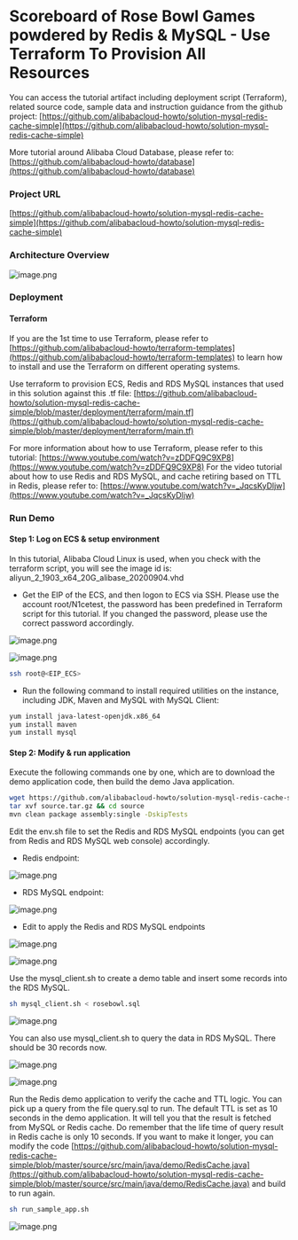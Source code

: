 # Scoreboard of Rose Bowl Games powdered by Redis & MySQL - Use Terraform To Provision All Resources

You can access the tutorial artifact including deployment script (Terraform), related source code, sample data and instruction guidance from the github project:
[https://github.com/alibabacloud-howto/solution-mysql-redis-cache-simple](https://github.com/alibabacloud-howto/solution-mysql-redis-cache-simple)

More tutorial around Alibaba Cloud Database, please refer to:
[https://github.com/alibabacloud-howto/database](https://github.com/alibabacloud-howto/database)


### Project URL
[https://github.com/alibabacloud-howto/solution-mysql-redis-cache-simple](https://github.com/alibabacloud-howto/solution-mysql-redis-cache-simple)


### Architecture Overview
![image.png](https://github.com/alibabacloud-howto/solution-mysql-redis-cache-simple/raw/master/images/archi.png)


### Deployment
#### Terraform

If you are the 1st time to use Terraform, please refer to [https://github.com/alibabacloud-howto/terraform-templates](https://github.com/alibabacloud-howto/terraform-templates) to learn how to install and use the Terraform on different operating systems.

Use terraform to provision ECS, Redis and RDS MySQL instances that used in this solution against this .tf file:
[https://github.com/alibabacloud-howto/solution-mysql-redis-cache-simple/blob/master/deployment/terraform/main.tf](https://github.com/alibabacloud-howto/solution-mysql-redis-cache-simple/blob/master/deployment/terraform/main.tf)


For more information about how to use Terraform, please refer to this tutorial: [https://www.youtube.com/watch?v=zDDFQ9C9XP8](https://www.youtube.com/watch?v=zDDFQ9C9XP8)
For the video tutorial about how to use Redis and RDS MySQL, and cache retiring based on TTL in Redis, please refer to: [https://www.youtube.com/watch?v=_JqcsKyDljw](https://www.youtube.com/watch?v=_JqcsKyDljw)


### Run Demo
#### Step 1: Log on ECS & setup environment
In this tutorial, Alibaba Cloud Linux is used,  when you check with the terraform script, you will see the image id is: aliyun_2_1903_x64_20G_alibase_20200904.vhd

- Get the EIP of the ECS, and then logon to ECS via SSH. Please use the account root/N1cetest, the password has been predefined in Terraform script for this tutorial. If you changed the password, please use the correct password accordingly.

![image.png](https://github.com/alibabacloud-howto/solution-mysql-redis-cache-simple/raw/master/images/step1_1.png)

![image.png](https://github.com/alibabacloud-howto/solution-mysql-redis-cache-simple/raw/master/images/step1_2.png)

```bash
ssh root@<EIP_ECS>
```

- Run the following command to install required utilities on the instance, including JDK, Maven and MySQL with MySQL Client: 

```bash
yum install java-latest-openjdk.x86_64
yum install maven
yum install mysql
```

#### Step 2: Modify & run application
Execute the following commands one by one, which are to download the demo application code, then build the demo Java application.

```bash
wget https://github.com/alibabacloud-howto/solution-mysql-redis-cache-simple/raw/master/source.tar.gz
tar xvf source.tar.gz && cd source
mvn clean package assembly:single -DskipTests
```

Edit the env.sh file to set the Redis and RDS MySQL endpoints (you can get from Redis and RDS MySQL web console) accordingly.

- Redis endpoint:

![image.png](https://github.com/alibabacloud-howto/solution-mysql-redis-cache-simple/raw/master/images/step2_1.png)

- RDS MySQL endpoint:

![image.png](https://github.com/alibabacloud-howto/solution-mysql-redis-cache-simple/raw/master/images/step2_2.png)

- Edit to apply the Redis and RDS MySQL endpoints

![image.png](https://github.com/alibabacloud-howto/solution-mysql-redis-cache-simple/raw/master/images/step2_3.png)

![image.png](https://github.com/alibabacloud-howto/solution-mysql-redis-cache-simple/raw/master/images/step2_4.png)

Use the mysql_client.sh to create a demo table and insert some records into the RDS MySQL.

```bash
sh mysql_client.sh < rosebowl.sql
```

![image.png](https://github.com/alibabacloud-howto/solution-mysql-redis-cache-simple/raw/master/images/step2_5.png)

You can also use mysql_client.sh to query the data in RDS MySQL. There should be 30 records now.

![image.png](https://github.com/alibabacloud-howto/solution-mysql-redis-cache-simple/raw/master/images/step2_6.png)

![image.png](https://github.com/alibabacloud-howto/solution-mysql-redis-cache-simple/raw/master/images/step2_7.png)

Run the Redis demo application to verify the cache and TTL logic. You can pick up a query from the file query.sql to run. The default TTL is set as 10 seconds in the demo application. It will tell you that the result is fetched from MySQL or Redis cache. Do remember that the life time of query result in Redis cache is only 10 seconds. If you want to make it longer, you can modify the code [https://github.com/alibabacloud-howto/solution-mysql-redis-cache-simple/blob/master/source/src/main/java/demo/RedisCache.java](https://github.com/alibabacloud-howto/solution-mysql-redis-cache-simple/blob/master/source/src/main/java/demo/RedisCache.java) and build to run again.

```bash
sh run_sample_app.sh
```

![image.png](https://github.com/alibabacloud-howto/solution-mysql-redis-cache-simple/raw/master/images/step2_8.png)
